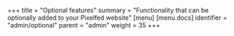 +++
title = "Optional features"
summary = "Functionality that can be optionally added to your Pixelfed website"
[menu]
[menu.docs]
identifier = "admin/optional"
parent = "admin"
weight = 35
+++